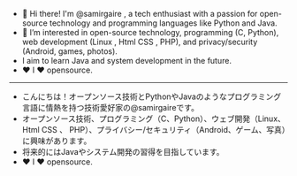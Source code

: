 - 👋 Hi there! I'm @samirgaire , a tech enthusiast with a passion for open-source technology and programming           languages like Python and Java.
- 👀 I’m interested in open-source technology, programming (C, Python), web development (Linux , Html CSS , 
     PHP), and privacy/security (Android, games, photos).
- I aim to learn Java and system development in the future.
- ❤️ I ❤️ opensource.
_________________________
- こんにちは！オープンソース技術とPythonやJavaのようなプログラミング言語に情熱を持つ技術愛好家の@samirgaireです。
- オープンソース技術、プログラミング（C、Python）、ウェブ開発（Linux、Html CSS 、 
     PHP）、プライバシー/セキュリティ（Android、ゲーム、写真）に興味があります。
- 将来的にはJavaやシステム開発の習得を目指しています。
- ❤️ I ❤️ opensource.
